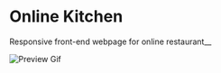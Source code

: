 # Online Kitchen
Responsive front-end webpage for online restaurant__




![Preview Gif](https://github.com/haseeb-pjr/Web_Online-Kitchen/blob/main/online-kitchen-preview.gif)
